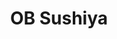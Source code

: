 ---
layout: place
title: "OB Sushiya"
permalink: /california/san-diego/ob-sushiya.html
stateAbbr: CA
stateName: California
cityName: San Diego
seo:
  name: "OB Sushiya"
  type: Restaurant
  links: null
description: "OB Sushiya serves delicious sushi in San Diego, California. Try fresh Japanese dishes for a great dining experience. "
place_id: ChIJq6q6CDqq3oAR1ZAQy6nYqcM
photos:
  - name: >-
      places/ChIJq6q6CDqq3oAR1ZAQy6nYqcM/photos/AeeoHcIffcJ_qUL63T7Tcn086csPKjmP4svsiYrcHpoQKH3RyKSKQFB52r1ONvY9fYoFiXi1TxCDIWnG-o7VwkOPUsDNTcPG0n4-KOMl4Ov-3Fbo0O-hnl1lX-QEunasC7kxKD8PQ-iNIB7ImzEEmKfpZ6R6Z8IrjHW_FSA7B6mrxTGF6XNrZnKazA6FHDyu1Y9Vg13qEzktCtWJyabXJJ4gpWERDLc4vzZtnbQ1J_3YbeeeAB_Z7W8RFOI0hW7ZI07Lof14_JRbKOayBnFvi6ZKeSQfxUm-KNvUYIzxk2UVEA9csg
    widthPx: 4032
    heightPx: 3024
    authorAttributions:
      - displayName: OB Sushiya
        uri: https://maps.google.com/maps/contrib/116217664269555960432
        photoUri: >-
          https://lh3.googleusercontent.com/a/ACg8ocKgCePN88a5zcsOwak47P4HRLeEWmGLr8hXglja-b5EM6rZvQ=s100-p-k-no-mo
    flagContentUri: >-
      https://www.google.com/local/imagery/report/?cb_client=maps_api_places.places_api&image_key=!1e10!2sAF1QipNbr2oEUZvh7zb3Bi-sOmo1GGA7JyaBJc-k1oct&hl=en-US
    googleMapsUri: >-
      https://www.google.com/maps/place//data=!3m4!1e2!3m2!1sAF1QipNbr2oEUZvh7zb3Bi-sOmo1GGA7JyaBJc-k1oct!2e10!4m2!3m1!1s0x80deaa3a08baaaab:0xc3a9d8a9cb1090d5
  - name: >-
      places/ChIJq6q6CDqq3oAR1ZAQy6nYqcM/photos/AeeoHcKJl5B3FrYNLM5mTBCI6_eRUFO4JXLqMjHVpDFUKYOSYhyusIAW5F7F-mZeEJ4-A5lwdxsn5JT_tM6E469QIM4SP0iZ9fXAJR0x0JyqahrEHm3mI9U4W1yqIsNPtZ_4MVAMemmlYjR8a24oaI_m2UMBTdqT00oqd8R0EddnyJpyyKmvZfQC-S8cBwNM_d3um1_9_EtGizZ-4WkzTdKS6k0kYpycQTlj091MlBsxLr_ov3h7qxbA8ivu07yrVn_b_T2gZUBII73PKN7hnVbmU-GO-qlNBAzVDEWedNWpesVPZg
    widthPx: 3024
    heightPx: 4032
    authorAttributions:
      - displayName: OB Sushiya
        uri: https://maps.google.com/maps/contrib/116217664269555960432
        photoUri: >-
          https://lh3.googleusercontent.com/a/ACg8ocKgCePN88a5zcsOwak47P4HRLeEWmGLr8hXglja-b5EM6rZvQ=s100-p-k-no-mo
    flagContentUri: >-
      https://www.google.com/local/imagery/report/?cb_client=maps_api_places.places_api&image_key=!1e10!2sAF1QipPPo36tCwiIkGso1hKH74nX-8r-w1wL-_lSIRgc&hl=en-US
    googleMapsUri: >-
      https://www.google.com/maps/place//data=!3m4!1e2!3m2!1sAF1QipPPo36tCwiIkGso1hKH74nX-8r-w1wL-_lSIRgc!2e10!4m2!3m1!1s0x80deaa3a08baaaab:0xc3a9d8a9cb1090d5
  - name: >-
      places/ChIJq6q6CDqq3oAR1ZAQy6nYqcM/photos/AeeoHcLzs-X2LVxtgQmPZ2hespmrTKMfJmEIz_4c6ljDUt0WpcUfsqL4r7zgj-h4Ld7QMC89Sfw9AFmsDePgU1mWRFv5O_7jnCUPoaIo5BhuBEDuqSW5AM9yqUpx3HMZhxj8Yp_X2jmPRXlQXxhreWORQbTUI8cQfqmvn8GyLQqIhsaR0gqWkXdiZ6P3ywZfxq8k38Dh5Vj3qlmrmAl3JsHdynrlGBjUohSFRiXvJ5Xh9std4eDDM-IVg0EtB0w1_pbD42BzQx1GI0FrUessFkWC2upzT9MDS4hrvq9C5oNnaTHkrVDxxcfLp_aID6Y9lscGxI624WtpGkFCx-lG4yGi9DSw3wd0NokVTk78CQ2zoyksK2k6N27AjOnzjm4mpZePefT7C7gp92U3CvbaQEBcd2CKv9DrjXEWuGnI4XVDbfsRDAyJ
    widthPx: 1108
    heightPx: 813
    authorAttributions:
      - displayName: Daniel B
        uri: https://maps.google.com/maps/contrib/103530690346892607189
        photoUri: >-
          https://lh3.googleusercontent.com/a/ACg8ocK125fTKurTKknHd8bOHhSgyVJ-3Cj0HckzGaTRZNbPwew_5Q=s100-p-k-no-mo
    flagContentUri: >-
      https://www.google.com/local/imagery/report/?cb_client=maps_api_places.places_api&image_key=!1e10!2sCIHM0ogKEICAgMDQoqzPogE&hl=en-US
    googleMapsUri: >-
      https://www.google.com/maps/place//data=!3m4!1e2!3m2!1sCIHM0ogKEICAgMDQoqzPogE!2e10!4m2!3m1!1s0x80deaa3a08baaaab:0xc3a9d8a9cb1090d5
  - name: >-
      places/ChIJq6q6CDqq3oAR1ZAQy6nYqcM/photos/AeeoHcJ7qsuW0IayHzR0cCHOsZxqSaf45-T6ABfLGLDPhR8Spy5sI1iLzwI4RSv3iXkLhnwNlSHAxaitHSeUAAIGeOiMdR5Moz5KsNEE4hGIDdXOSl4OExK3amlHk-fsb6EAv5xZoOZ2XlvDHmNcqHlyDn1nNsxDZLMDrYezXbSGIX7fTtsM0_qnwxxxsgXxLaXiQejX8nfgVb9bEQBNakeLc2eG4TGBC_MT0sPAFD3PD1wx8E-8qX9URprDf1mslBWjFEOefFuI_u21VxpXj97CS3SCki9G-FzCV_-LtfLmzYo5gA
    widthPx: 3024
    heightPx: 4032
    authorAttributions:
      - displayName: OB Sushiya
        uri: https://maps.google.com/maps/contrib/116217664269555960432
        photoUri: >-
          https://lh3.googleusercontent.com/a/ACg8ocKgCePN88a5zcsOwak47P4HRLeEWmGLr8hXglja-b5EM6rZvQ=s100-p-k-no-mo
    flagContentUri: >-
      https://www.google.com/local/imagery/report/?cb_client=maps_api_places.places_api&image_key=!1e10!2sAF1QipOX9denXh-KIfaHZnKfPZVri7sHPlXEchKfqP73&hl=en-US
    googleMapsUri: >-
      https://www.google.com/maps/place//data=!3m4!1e2!3m2!1sAF1QipOX9denXh-KIfaHZnKfPZVri7sHPlXEchKfqP73!2e10!4m2!3m1!1s0x80deaa3a08baaaab:0xc3a9d8a9cb1090d5
  - name: >-
      places/ChIJq6q6CDqq3oAR1ZAQy6nYqcM/photos/AeeoHcK7pF5GqIIWNGnk3rj6l0z0lmDOkQOAML_RzbxlGgJRWGvQWM1eRO_bpG66NB0cjN3Zu8Ckcw8PsLn6E0jqcI7e54S8mz-nEKfU1wBPeKuss8uSjBNkHTUiye2TQSRIS_Av0bIbR34WoMQ5A0Fpzymmqk0zrIJ5LBQqJndLNWfWMUnhGukkXdA_ovtPbkxhM6lFQVv3A0unsXqdgE7qjGIcZHUL0Jk8mYr1gY1ExgfQ7kII7hzW7MZC1TpM_HCFdlNaHy3EnFBx-hC7vSiLpTyvoKIkLp5w9r085YbIcJMQog
    widthPx: 3709
    heightPx: 4800
    authorAttributions:
      - displayName: OB Sushiya
        uri: https://maps.google.com/maps/contrib/116217664269555960432
        photoUri: >-
          https://lh3.googleusercontent.com/a/ACg8ocKgCePN88a5zcsOwak47P4HRLeEWmGLr8hXglja-b5EM6rZvQ=s100-p-k-no-mo
    flagContentUri: >-
      https://www.google.com/local/imagery/report/?cb_client=maps_api_places.places_api&image_key=!1e10!2sAF1QipOCEgubzU9SnbyNF_C3z7UawcBX-phAteH1LzPV&hl=en-US
    googleMapsUri: >-
      https://www.google.com/maps/place//data=!3m4!1e2!3m2!1sAF1QipOCEgubzU9SnbyNF_C3z7UawcBX-phAteH1LzPV!2e10!4m2!3m1!1s0x80deaa3a08baaaab:0xc3a9d8a9cb1090d5
  - name: >-
      places/ChIJq6q6CDqq3oAR1ZAQy6nYqcM/photos/AeeoHcIFduS1UDI05Xumsx_hzlmtLm-5w_N-6RE1kzDfOVU9C8oOteifwOYxcSM5WBvFwMZNeXy-6xqr4GOt8xkeXKzFBp-M5L82lNIYKk9E9x9aDfRu3nriZSIZRT8EOfmM2gyux20w0mmiYz0Dh4pv1Zt2A1vSUct_V3Z4TL07i5NGxdJZsHxqWF13dUqpcRuFAp_Zl-lW-U5lnp7_oWEzw9voCKA-Y_LeNPzY8cOhqlrev-HPs5sR3AbrYx3U4xxv4md_L4NB2DMWIavEaNCZeF-H4d55Q51b-frjZmAOqJ3GXA
    widthPx: 3709
    heightPx: 4800
    authorAttributions:
      - displayName: OB Sushiya
        uri: https://maps.google.com/maps/contrib/116217664269555960432
        photoUri: >-
          https://lh3.googleusercontent.com/a/ACg8ocKgCePN88a5zcsOwak47P4HRLeEWmGLr8hXglja-b5EM6rZvQ=s100-p-k-no-mo
    flagContentUri: >-
      https://www.google.com/local/imagery/report/?cb_client=maps_api_places.places_api&image_key=!1e10!2sAF1QipO-F5-ZTh33JnAxYPyRSNqRqMUf1SA3uz4trN03&hl=en-US
    googleMapsUri: >-
      https://www.google.com/maps/place//data=!3m4!1e2!3m2!1sAF1QipO-F5-ZTh33JnAxYPyRSNqRqMUf1SA3uz4trN03!2e10!4m2!3m1!1s0x80deaa3a08baaaab:0xc3a9d8a9cb1090d5
  - name: >-
      places/ChIJq6q6CDqq3oAR1ZAQy6nYqcM/photos/AeeoHcLJGFJTi6tekQPHEuOK8u0fncg1vKhQIFaYKe1Dow-lQmvVzKi-RMuavlds8w2KmY_HaxqxHtjWvKMIV7df3qcDfQHleBuj6p--5xKQm_4QeN1V1Ct0DeiiqmmZw07RpqBuReX4fbxqFhIMP9bbDv18-5UOcV8FlK_zUSycdmUr5d5F5LDEKbwpqFVxLwqL6oM269NIjOG4pM0tV2Z-MB8NUIRZvnugX7onmP2Pb2UgCMQsd9wze2P9WUYiACHYCOCZJI9P25Zzoo2Fl-DyrVlJph5LJm2KdtG2BCwgGIwy6g
    widthPx: 3024
    heightPx: 4032
    authorAttributions:
      - displayName: OB Sushiya
        uri: https://maps.google.com/maps/contrib/116217664269555960432
        photoUri: >-
          https://lh3.googleusercontent.com/a/ACg8ocKgCePN88a5zcsOwak47P4HRLeEWmGLr8hXglja-b5EM6rZvQ=s100-p-k-no-mo
    flagContentUri: >-
      https://www.google.com/local/imagery/report/?cb_client=maps_api_places.places_api&image_key=!1e10!2sAF1QipPWgZW7_6WD3PpSGCNFRNnvzjhnUJI7S2BiaFd9&hl=en-US
    googleMapsUri: >-
      https://www.google.com/maps/place//data=!3m4!1e2!3m2!1sAF1QipPWgZW7_6WD3PpSGCNFRNnvzjhnUJI7S2BiaFd9!2e10!4m2!3m1!1s0x80deaa3a08baaaab:0xc3a9d8a9cb1090d5
  - name: >-
      places/ChIJq6q6CDqq3oAR1ZAQy6nYqcM/photos/AeeoHcLg0OaYNkfWoAM2bzF8e89_S2bXD08WA4CcUqy92wGuHpOkV4EoxV_a27PpwUp_sXBEwsTYMIiD3PcYf9Fy1sjADgHQxOIXrji-q26uMRHb62rwrRnsWhLjM2vVFaHuZvyuDjlQwHBb3lN89UHG8QEHz1CRQE5YIyv-kFqbTv-rTkbwKAMXGTFkbu_cgPPotPzKJI4V7wzX0eEUcqxA6CJeASJctWsVJ5wgWqpDJaUz-Nl3rPeTmVEu_y1Z3eV9YmxfIf-GCbF9ITmBzJsKp-BrvwNz-TnFa__raRPxl201Jw
    widthPx: 4800
    heightPx: 3105
    authorAttributions:
      - displayName: OB Sushiya
        uri: https://maps.google.com/maps/contrib/116217664269555960432
        photoUri: >-
          https://lh3.googleusercontent.com/a/ACg8ocKgCePN88a5zcsOwak47P4HRLeEWmGLr8hXglja-b5EM6rZvQ=s100-p-k-no-mo
    flagContentUri: >-
      https://www.google.com/local/imagery/report/?cb_client=maps_api_places.places_api&image_key=!1e10!2sAF1QipOLk2Syg_AQKGfOYhV4aVsgYNuTGGeLjajxgxjz&hl=en-US
    googleMapsUri: >-
      https://www.google.com/maps/place//data=!3m4!1e2!3m2!1sAF1QipOLk2Syg_AQKGfOYhV4aVsgYNuTGGeLjajxgxjz!2e10!4m2!3m1!1s0x80deaa3a08baaaab:0xc3a9d8a9cb1090d5
  - name: >-
      places/ChIJq6q6CDqq3oAR1ZAQy6nYqcM/photos/AeeoHcKo5U15R9nJ-Z4cqnDk7Bc3DFcsahuCDBQqWADAUSc_Q6OELvG28c5hy6BLzzYY1biBM1SYFTwq5VJkbWtoLLpAHlOr8SZwHa0Cis4w9qpaytHC92Z3XEuMeHE_tls0LvqkGfKlWMPwUSDSv18l1B_1Z5zaxJIS-2n4ZsRwlqeI4m3RiBCtsFmfmZlZzDpCJ05Z-nopbBrRE9x54waJ64E1ZexKPoNQRJBZoRkL6dw3wB2JCO32bg7TaN0wxlxLZhuncM2OnCoH7FG_yv2HvM5SRNIw2xvQEJDs6ZId0YD3Fw
    widthPx: 450
    heightPx: 480
    authorAttributions:
      - displayName: OB Sushiya
        uri: https://maps.google.com/maps/contrib/116217664269555960432
        photoUri: >-
          https://lh3.googleusercontent.com/a/ACg8ocKgCePN88a5zcsOwak47P4HRLeEWmGLr8hXglja-b5EM6rZvQ=s100-p-k-no-mo
    flagContentUri: >-
      https://www.google.com/local/imagery/report/?cb_client=maps_api_places.places_api&image_key=!1e10!2sAF1QipNExT1C8KgSUFa0508qrFt0zYlk-0YyFReByQtT&hl=en-US
    googleMapsUri: >-
      https://www.google.com/maps/place//data=!3m4!1e2!3m2!1sAF1QipNExT1C8KgSUFa0508qrFt0zYlk-0YyFReByQtT!2e10!4m2!3m1!1s0x80deaa3a08baaaab:0xc3a9d8a9cb1090d5
  - name: >-
      places/ChIJq6q6CDqq3oAR1ZAQy6nYqcM/photos/AeeoHcLb-SsrpH4HW1LCXsz8S8sae4CGtjiNgtd1YcN9THWsno-mM0FtiHgcncVjvw3dmVN9WrlMRa90yvKe2rEZn1gYEKgHPcgwh11Wz0-fDUc-a5Tsj4xDQLZGGSxmPD11fZerShxbhVYud-GIlAdiyP_imcZpMuT6S7uOjLUcjf-b968PRU04CKJ_iOxKs0vqoACHDVlj9JrImsMbHto3ApZbXNc-SPlcO6-NOTUZgwf5_p0fomgIY5wmdcAlI6BqGAlciBxP7R8apWtciUrdw1ib_UzYaeSmiB-pNQjKA77ZWQ
    widthPx: 4800
    heightPx: 3105
    authorAttributions:
      - displayName: OB Sushiya
        uri: https://maps.google.com/maps/contrib/116217664269555960432
        photoUri: >-
          https://lh3.googleusercontent.com/a/ACg8ocKgCePN88a5zcsOwak47P4HRLeEWmGLr8hXglja-b5EM6rZvQ=s100-p-k-no-mo
    flagContentUri: >-
      https://www.google.com/local/imagery/report/?cb_client=maps_api_places.places_api&image_key=!1e10!2sAF1QipNsc0eWesO_8UYKbCf9DFNTmxQnYX_6PBCOVd0j&hl=en-US
    googleMapsUri: >-
      https://www.google.com/maps/place//data=!3m4!1e2!3m2!1sAF1QipNsc0eWesO_8UYKbCf9DFNTmxQnYX_6PBCOVd0j!2e10!4m2!3m1!1s0x80deaa3a08baaaab:0xc3a9d8a9cb1090d5
address: 4967 Newport Ave, San Diego, CA 92107, USA
street: 4967 Newport Ave
city: San Diego
state: CA
zip: '92107'
country: USA
neighborhood: Point Loma
latitude: '32.746492'
longitude: '-117.250713'
accessibility_options:
  wheelchairAccessibleParking: true
  wheelchairAccessibleEntrance: true
  wheelchairAccessibleSeating: true
business_status: OPERATIONAL
name: OB Sushiya
google_maps_links:
  directionsUri: >-
    https://www.google.com/maps/dir//''/data=!4m7!4m6!1m1!4e2!1m2!1m1!1s0x80deaa3a08baaaab:0xc3a9d8a9cb1090d5!3e0
  placeUri: https://maps.google.com/?cid=14099038332227981525
  writeAReviewUri: >-
    https://www.google.com/maps/place//data=!4m3!3m2!1s0x80deaa3a08baaaab:0xc3a9d8a9cb1090d5!12e1
  reviewsUri: >-
    https://www.google.com/maps/place//data=!4m4!3m3!1s0x80deaa3a08baaaab:0xc3a9d8a9cb1090d5!9m1!1b1
  photosUri: >-
    https://www.google.com/maps/place//data=!4m3!3m2!1s0x80deaa3a08baaaab:0xc3a9d8a9cb1090d5!10e5
primary_type: Sushi Restaurant
opening_hours:
  regular: null
  current: null
secondary_opening_hours:
  regular:
    weekdayDescriptions: null
    type: null
  current:
    weekdayDescriptions: null
    type: null
phone: null
price_level: null
price_range: null
rating: null
rating_count: 0
website: null
reviews: null
parking_options: null
payment_options: null
allow_dogs: null
curbside_pickup: null
delivery: null
dine_in: null
good_for_children: null
good_for_groups: null
good_for_sports: null
live_music: null
menu_for_children: null
outdoor_seating: null
reservable: null
restroom: null
serves_beer: null
serves_breakfast: null
serves_brunch: null
serves_cocktails: null
serves_coffee: null
serves_dinner: null
serves_dessert: null
serves_lunch: null
serves_vegetarian_food: null
serves_wine: null
takeout: null
update_category: essentials
summary: null

---